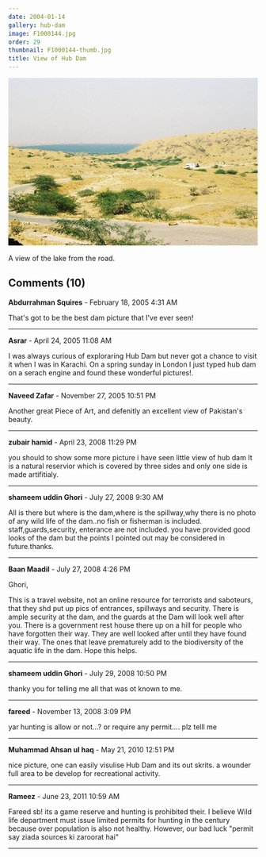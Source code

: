 ```yaml
---
date: 2004-01-14
gallery: hub-dam
image: F1000144.jpg
order: 29
thumbnail: F1000144-thumb.jpg
title: View of Hub Dam
---
```


![View of Hub Dam](./F1000144.jpg)

A view of the lake from the road.

<div id="comments">

## Comments (10)

**Abdurrahman Squires** - February 18, 2005  4:31 AM

That's got to be the best dam picture that I've ever seen!

---

**Asrar** - April 24, 2005 11:08 AM

I was always curious of exploraring Hub Dam but never got a chance to visit it when I was in Karachi. On a spring sunday in London I just typed hub dam on a serach engine and found these wonderful pictures!.

---

**Naveed Zafar** - November 27, 2005 10:51 PM

Another great Piece of Art, and defenitly an excellent view of Pakistan's beauty.

---

**zubair hamid** - April 23, 2008 11:29 PM

you should to show some more picture
i have seen little view of hub dam
It is a natural reservior which is covered by three sides and only one side is made artifitialy.

---

**shameem uddin Ghori** - July 27, 2008  9:30 AM

All is there but where is the dam,where is the spillway,why there is no photo of any wild life of the dam..no fish or fisherman is included. staff,guards,security, enterance are not included. you have provided good looks of the dam but the points I pointed out may be considered in future.thanks.

---

**Baan Maadil** - July 27, 2008  4:26 PM

Ghori,

This is a travel website, not an online resource for terrorists and saboteurs, that they shd put up pics of entrances, spillways and security. There is ample security at the dam, and the guards at the Dam will look well after you. There is a government rest house there up on a hill for people who have forgotten their way. They are well looked after until they have found their way. The ones that leave prematurely add to the biodiversity of the aquatic life in the dam. Hope this helps.

---

**shameem uddin Ghori** - July 29, 2008 10:50 PM

thanky you for telling me all that was ot known to me.

---

**fareed** - November 13, 2008  3:09 PM

yar hunting is allow or not...? or require any permit....
plz telll me

---

**Muhammad Ahsan ul haq** - May 21, 2010 12:51 PM

nice picture, one can easily visulise Hub Dam and its out skrits. a wounder full area to be develop for recreational activity.

---

**Rameez** - June 23, 2011 10:59 AM

Fareed sb! its a game reserve and hunting is prohibited their. I believe Wild life department must issue limited permits for hunting in the century because over population is also not healthy. However, our bad luck "permit say ziada sources ki zaroorat hai"

---

</div>